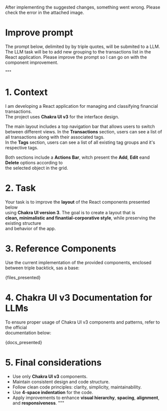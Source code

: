 After implementing the suggested changes, something went wrong.
Please check the error in the attached image.



# Improve prompt

The prompt below, delimited by by triple quotes, will be submited to a LLM.
The LLM task will be to add new grouping to the transactions list in the React application.
Please improve the prompt so I can go on with the component improvement.

"""
# 1. Context

I am developing a React application for managing and classifying financial transactions.  
The project uses **Chakra UI v3** for the interface design.

The main layout includes a top navigation bar that allows users to switch between different views.
In the **Transactions** section, users can see a list of all transactions along with their associated tags. \
In the **Tags** section, users can see a list of all existing tag groups and it's respective tags.

Both sections include a **Actions Bar**, witch present the **Add**, **Edit** eand **Delete** options according to \
the selected object in the grid.

# 2. Task

Your task is to improve the **layout** of the React components presented below \
using **Chakra UI version 3**. The goal is to create a layout that is \
**clean, minimalistic and finantial-corporative style**, while preserving the existing structure \
and behavior of the app.

# 3. Reference Components

Use the current implementation of the provided components, enclosed between triple backtick, sas a base:

{files_presented}

# 4. Chakra UI v3 Documentation for LLMs

To ensure proper usage of Chakra UI v3 components and patterns, refer to the official \
documentation below:

{docs_presented}

# 5. Final considerations

- Use only **Chakra UI v3** components.
- Maintain consistent design and code structure.
- Follow clean code principles: clarity, simplicity, maintainability.
- Use **4-space indentation** for the code.
- Apply improvements to enhance **visual hierarchy**, **spacing**, **alignment**, and **responsiveness**.
"""